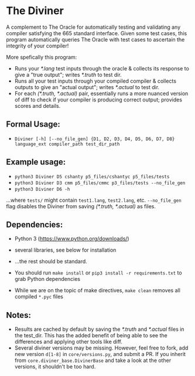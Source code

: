 # The Diviner
A complement to The Oracle for automatically testing and validating any compiler satisfying the 665 standard interface. Given some test cases, this program automatically queries The Oracle with test cases to ascertain the integrity of your compiler!

More spefically this program:
* Runs your *\*.lang* test inputs through the oracle & collects its response to give a "true output"; writes *\*.truth* to test dir.
* Runs all your test inputs through your compiled compiler & collects outputs to give an "actual output"; writes *\*.actual* to test dir.
* For each *(\*.truth, \*.actual)* pair, essentially runs a more nuanced version of diff to check if your compiler is producing correct output; provides scores and details.

## Formal Usage:
* `Diviner [-h] [--no_file_gen] {D1, D2, D3, D4, D5, D6, D7, D8} language_ext compiler_path test_dir_path`

## Example usage:
* `python3 Diviner D5 cshanty p5_files/cshantyc p5_files/tests`
* `python3 Diviner D3 cmm p5_files/cmmc p3_files/tests --no_file_gen`
* `python3 Diviner D6 -h`
    
...where `tests/` might contain `test1.lang`, `test2.lang`, etc. `--no_file_gen` flag disables the Diviner from saving *(\*.truth, \*.actual)* as files.
    
## Dependencies:
* Python 3 (https://www.python.org/downloads/)
* several libraries, see below for installation
* ...the rest should be standard.

* You should run `make install` or `pip3 install -r requirements.txt` to grab Python dependencies
* While we are on the topic of make directives, `make clean` removes all compiled `*.pyc` files
    
    
## Notes:
* Results are cached by default by saving the *\*.truth* and *\*.actual* files in the test_dir. This has the added benefit of being able to see the differences and applying other tools like diff.
* Several diviner versions may be missing. However, feel free to fork, add new version `d[1-8]` in `core/versions.py`, and submit a PR. If you inherit from `core.diviner_base.DivinerBase` and take a look at the other versions, it shouldn't be too hard.
